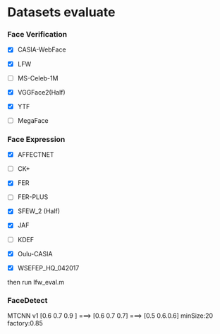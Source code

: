 Datasets evaluate
==================

### Face Verification

-	[x] CASIA-WebFace

-	[x] LFW

-	[ ] MS-Celeb-1M

-	[x] VGGFace2(Half)

-	[x] YTF

-	[ ] MegaFace
 
### Face Expression

-	[x] AFFECTNET

-	[ ] CK+

-	[x] FER

-	[ ] FER-PLUS

-	[x] SFEW_2 (Half)

-	[x] JAF

-	[ ] KDEF

-	[x] Oulu-CASIA

-	[x] WSEFEP_HQ_042017

 
 then run lfw_eval.m 
 
### FaceDetect
   MTCNN v1  [0.6 0.7 0.9 ] ===> [0.6 0.7 0.7] ===> [0.5 0.6.0.6] minSize:20  factory:0.85
 
